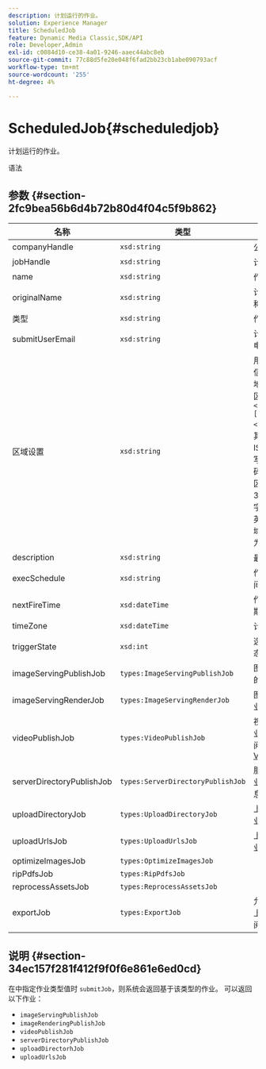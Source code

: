 ```yaml
---
description: 计划运行的作业。
solution: Experience Manager
title: ScheduledJob
feature: Dynamic Media Classic,SDK/API
role: Developer,Admin
exl-id: c0084d10-ce38-4a01-9246-aaec44abc8eb
source-git-commit: 77c88d5fe20e048f6fad2bb23cb1abe090793acf
workflow-type: tm+mt
source-wordcount: '255'
ht-degree: 4%

---
```


# ScheduledJob{#scheduledjob}

计划运行的作业。

语法

## 参数 {#section-2fc9bea56b6d4b72b80d4f04c5f9b862}

| 名称 | 类型 | 说明 |
|---|---|---|
| companyHandle | `xsd:string` | 公司负责人。 |
| jobHandle | `xsd:string` | 计划作业句柄。 |
| name | `xsd:string` | 作业名称. |
| originalName | `xsd:string` | 计划作业的原始名称。 |
| 类型 | `xsd:string` | 作业类型。 |
| submitUserEmail | `xsd:string` | 计划作业的用户的电子邮件地址。 |
| 区域设置 | `xsd:string` | 用于作业日志详细信息和电子邮件本地化的区域设置。 区域设置指定为 `<language_code>[- <country_code>]`，其中语言代码是ISO-639指定的小写字母双字母代码，而可选国家/地区代码是ISO-3166指定的大写双字母代码。 例如，英语（美国）的区域设置字符串将为： `en-US`. |
| description | `xsd:string` | 最初在 `submitJob`. |
| execSchedule | `xsd:string` | 作业计划运行的时间。 |
| nextFireTime | `xsd:dateTime` | 作业被触发的日期、时间和时区。 |
| timeZone | `xsd:dateTime` | 计划作业的时区。 |
| triggerState | `xsd:int` | 选择作业触发器状态。 |
| imageServingPublishJob | `types:ImageServingPublishJob` | 图像提供发布作业的作业详细信息。 |
| imageServingRenderJob | `types:ImageServingRenderJob` | 图像渲染作业的作业详细信息。 |
| videoPublishJob | `types:VideoPublishJob` | 视频发布作业的作业详细信息。 请参阅 [VideoPublishJob](https://experienceleague.adobe.com/docs/dynamic-media-developer-resources/image-production-api/data-types/r-scheduled-job.html). |
| serverDirectoryPublishJob | `types:ServerDirectoryPublishJob` | 服务器目录发布作业的作业详细信息。 |
| uploadDirectoryJob | `types:UploadDirectoryJob` | 上载目录作业的作业详细信息。 |
| uploadUrlsJob | `types:UploadUrlsJob` | 上载URL作业的作业详细信息。 |
| optimizeImagesJob | `types:OptimizeImagesJob` |  |
| ripPdfsJob | `types:RipPdfsJob` |  |
| reprocessAssetsJob | `types:ReprocessAssetsJob` |  |
| exportJob | `types:ExportJob` | 允许授权导出以前上传的文件。 请参阅 [导出作业](https://experienceleague.adobe.com/docs/dynamic-media-developer-resources/image-production-api/data-types/r-scheduled-job.html). |

## 说明 {#section-34ec157f281f412f9f0f6e861e6ed0cd}

在中指定作业类型值时 `submitJob`，则系统会返回基于该类型的作业。 可以返回以下作业：

* `imageServingPublishJob`
* `imageRenderingPublishJob`
* `videoPublishJob`
* `serverDirectoryPublishJob`
* `uploadDirectorhJob`
* `uploadUrlsJob`
